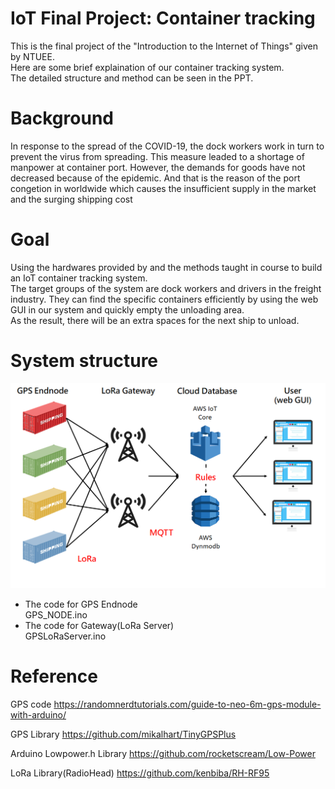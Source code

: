# IoT Final Project: Container tracking
This is the final project of the "Introduction to the Internet of Things" given by NTUEE.  
Here are some brief explaination of our container tracking system.  
The detailed structure and method can be seen in the PPT.

# Background
In response to the spread of the COVID-19, the dock workers work in turn to prevent the virus from spreading. This measure leaded to a shortage of manpower at container port. However, the demands for goods have not decreased because of the epidemic. And that is the reason of the port congetion in worldwide which causes the insufficient supply in the market and the surging shipping cost

# Goal
Using the hardwares provided by and the methods taught in course to build an IoT container tracking system.  
The target groups of the system are dock workers and drivers in the freight industry. They can find the specific containers efficiently by using the web GUI in our system and quickly empty the unloading area.  
As the result, there will be an extra spaces for the next ship to unload. 

# System structure
![image](https://github.com/r09631003/container_tracking/blob/main/system_structure.png)

- The code for GPS Endnode  
GPS_NODE.ino
- The code for Gateway(LoRa Server)  
GPSLoRaServer.ino 

# Reference
GPS code
https://randomnerdtutorials.com/guide-to-neo-6m-gps-module-with-arduino/

GPS Library
https://github.com/mikalhart/TinyGPSPlus

Arduino Lowpower.h Library
https://github.com/rocketscream/Low-Power

LoRa Library(RadioHead)
https://github.com/kenbiba/RH-RF95
